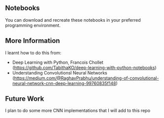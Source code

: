 ## Notebooks
You can download and recreate these notebooks in your preferred programming environment. 

## More Information
I learnt how to do this from: 
- Deep Learning with Python, Francois Chollet (https://github.com/TabithaKO/deep-learning-with-python-notebooks)
- Understanding Convolutionsl Neural Networks (https://medium.com/@RaghavPrabhu/understanding-of-convolutional-neural-network-cnn-deep-learning-99760835f148)

## Future Work
I plan to do some more CNN implementations that I will add to this repo

